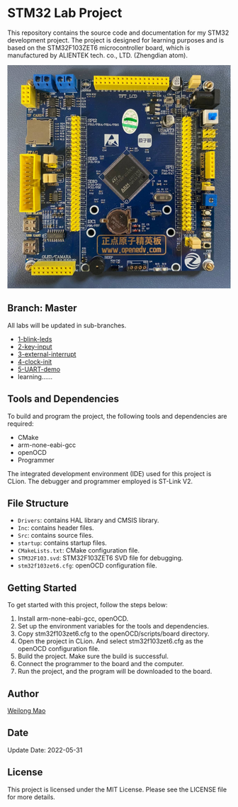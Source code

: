 # STM32 Lab Project

This repository contains the source code and documentation for my STM32 development project. The project is designed for
learning purposes and is based on the STM32F103ZET6 microcontroller board, which is manufactured by ALIENTEK tech. co.,
LTD. (Zhengdian atom).

![Board](https://raw.githubusercontent.com/WaylonMao/stm32-lab/master/DevelopmentBoard.jpeg)

## Branch: Master

All labs will be updated in sub-branches.

- [1-blink-leds](https://github.com/WaylonMao/stm32-lab/tree/1-blink-leds)
- [2-key-input](https://github.com/WaylonMao/stm32-lab/tree/2-key-input)
- [3-external-interrupt](https://github.com/WaylonMao/stm32-lab/tree/3-external-interrupt)
- [4-clock-init](https://github.com/WaylonMao/stm32-lab/tree/4-clock-init)
- [5-UART-demo](https://github.com/WaylonMao/stm32-lab/tree/5-UART-demo)
- learning......

## Tools and Dependencies

To build and program the project, the following tools and dependencies are required:

- CMake
- arm-none-eabi-gcc
- openOCD
- Programmer

The integrated development environment (IDE) used for this project is CLion. The debugger and programmer employed is
ST-Link V2.

## File Structure

- `Drivers`: contains HAL library and CMSIS library.
- `Inc`: contains header files.
- `Src`: contains source files.
- `startup`: contains startup files.
- `CMakeLists.txt`: CMake configuration file.
- `STM32F103.svd`: STM32F103ZET6 SVD file for debugging.
- `stm32f103zet6.cfg`: openOCD configuration file.

## Getting Started

To get started with this project, follow the steps below:

1. Install arm-none-eabi-gcc, openOCD.
2. Set up the environment variables for the tools and dependencies.
3. Copy stm32f103zet6.cfg to the openOCD/scripts/board directory.
4. Open the project in CLion. And select stm32f103zet6.cfg as the openOCD configuration file.
5. Build the project. Make sure the build is successful.
6. Connect the programmer to the board and the computer.
7. Run the project, and the program will be downloaded to the board.

## Author

[Weilong Mao](https://github.com/WaylonMao)

## Date

Update Date: 2022-05-31

## License

This project is licensed under the MIT License. Please see the LICENSE file for more details.